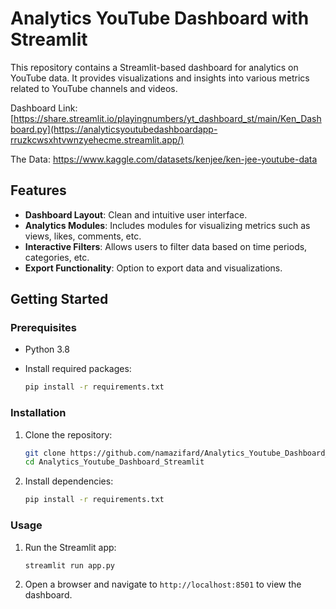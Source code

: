 # Analytics YouTube Dashboard with Streamlit

This repository contains a Streamlit-based dashboard for analytics on YouTube data. It provides visualizations and insights into various metrics related to YouTube channels and videos.

Dashboard Link: [https://share.streamlit.io/playingnumbers/yt_dashboard_st/main/Ken_Dashboard.py](https://analyticsyoutubedashboardapp-rruzkcwsxhtvwnzyehecme.streamlit.app/)

The Data: https://www.kaggle.com/datasets/kenjee/ken-jee-youtube-data

## Features

- **Dashboard Layout**: Clean and intuitive user interface.
- **Analytics Modules**: Includes modules for visualizing metrics such as views, likes, comments, etc.
- **Interactive Filters**: Allows users to filter data based on time periods, categories, etc.
- **Export Functionality**: Option to export data and visualizations.

## Getting Started

### Prerequisites

- Python 3.8
- Install required packages:
  
  ```bash
  pip install -r requirements.txt

### Installation

1. Clone the repository:
   ```bash
   git clone https://github.com/namazifard/Analytics_Youtube_Dashboard_Streamlit.git
   cd Analytics_Youtube_Dashboard_Streamlit
   ```

2. Install dependencies:
   ```bash
   pip install -r requirements.txt
   ```

### Usage

1. Run the Streamlit app:
   ```bash
   streamlit run app.py
   ```

2. Open a browser and navigate to `http://localhost:8501` to view the dashboard.
